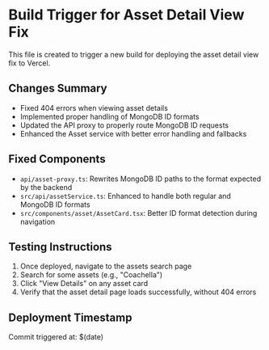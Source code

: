 # Build Trigger for Asset Detail View Fix

This file is created to trigger a new build for deploying the asset detail view fix to Vercel.

## Changes Summary
- Fixed 404 errors when viewing asset details
- Implemented proper handling of MongoDB ID formats
- Updated the API proxy to properly route MongoDB ID requests
- Enhanced the Asset service with better error handling and fallbacks

## Fixed Components
- `api/asset-proxy.ts`: Rewrites MongoDB ID paths to the format expected by the backend
- `src/api/assetService.ts`: Enhanced to handle both regular and MongoDB ID formats
- `src/components/asset/AssetCard.tsx`: Better ID format detection during navigation

## Testing Instructions
1. Once deployed, navigate to the assets search page
2. Search for some assets (e.g., "Coachella")
3. Click "View Details" on any asset card
4. Verify that the asset detail page loads successfully, without 404 errors

## Deployment Timestamp
Commit triggered at: $(date)